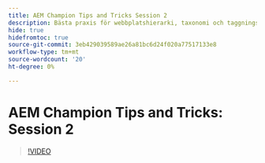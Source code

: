 ```yaml
---
title: AEM Champion Tips and Tricks Session 2
description: Bästa praxis för webbplatshierarki, taxonomi och taggningstips
hide: true
hidefromtoc: true
source-git-commit: 3eb429039589ae26a81bc6d24f020a77517133e8
workflow-type: tm+mt
source-wordcount: '20'
ht-degree: 0%

---
```



# AEM Champion Tips and Tricks: Session 2

>[!VIDEO](https://video.tv.adobe.com/v/3409427)
